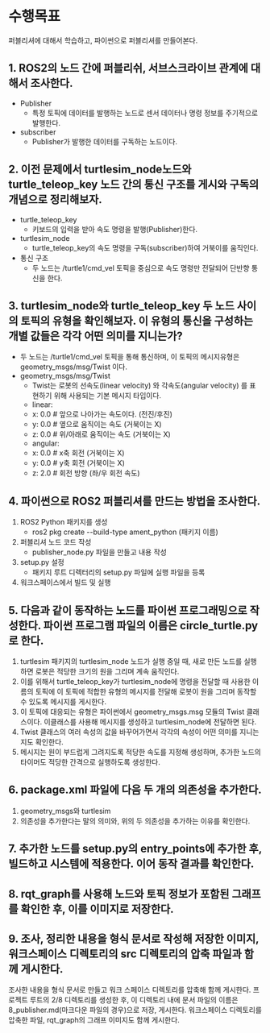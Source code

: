 # 수행목표
퍼블리셔에 대해서 학습하고, 파이썬으로 퍼블리셔를 만들어본다.

## 1. ROS2의 노드 간에 퍼블리쉬, 서브스크라이브 관계에 대해서 조사한다.
 - Publisher
     - 특정 토픽에 데이터를 발행하는 노드로 센서 데이터나 명령 정보를 주기적으로 발행한다.
 - subscriber
     - Publisher가 발행한 데이터를 구독하는 노드이다.

## 2. 이전 문제에서 turtlesim_node노드와 turtle_teleop_key 노드 간의 통신 구조를 게시와 구독의 개념으로 정리해보자.
 - turtle_teleop_key
     - 키보드의 입력을 받아 속도 명령을 발행(Publisher)한다.
 - turtlesim_node
     - turtle_teleop_key의 속도 명령을 구독(subscriber)하여 거북이를 움직인다.
 - 통신 구조
    - 두 노드는 /turtle1/cmd_vel 토픽을 중심으로 속도 명령만 전달되어 단반향 통신을 한다.

## 3. turtlesim_node와 turtle_teleop_key 두 노드 사이의 토픽의 유형을 확인해보자. 이 유형의 통신을 구성하는 개별 값들은 각각 어떤 의미를 지니는가?
 - 두 노드는 /turtle1/cmd_vel 토픽을 통해 통신하며, 이 토픽의 메시지유형은 geometry_msgs/msg/Twist 이다.
 - geometry_msgs/msg/Twist
     - Twist는 로봇의 선속도(linear velocity) 와 각속도(angular velocity) 를 표현하기 위해 사용되는 기본 메시지 타입이다.
     - linear:
     -   x: 0.0  # 앞으로 나아가는 속도이다. (전진/후진)
     -   y: 0.0  # 옆으로 움직이는 속도 (거북이는 X)
     -   z: 0.0  # 위/아래로 움직이는 속도 (거북이는 X)
     - angular:
     -   x: 0.0  # x축 회전 (거북이는 X)
     -   y: 0.0  # y축 회전 (거북이는 X)
     -   z: 2.0  # 회전 방향 (좌/우 회전 속도)

## 4. 파이썬으로 ROS2 퍼블리셔를 만드는 방법을 조사한다.
1. ROS2 Python 패키지를 생성
     - ros2 pkg create --build-type ament_python (패키지 이름)
2. 퍼블리셔 노드 코드 작성
     - publisher_node.py 파일을 만들고 내용 작성
3. setup.py 설정
     - 패키지 루트 디렉터리의 setup.py 파일에 실행 파일을 등록
4. 워크스페이스에서 빌드 및 실행    

## 5. 다음과 같이 동작하는 노드를 파이썬 프로그래밍으로 작성한다. 파이썬 프로그램 파일의 이름은 circle_turtle.py로 한다.
1. turtlesim 패키지의 turtlesim_node 노드가 실행 중일 때, 새로 만든 노드를 실행하면 로봇은 적당한 크기의 원을 그리며 계속 움직인다.
2. 이를 위해서 turtle_teleop_key가 turtlesim_node에 명령을 전달할 때 사용한 이름의 토픽에 이 토픽에 적합한 유형의 메시지를 전달해 로봇이 원을 그리며 동작할 수 있도록 메시지를 게시한다.
3. 이 토픽에 대응되는 유형은 파이썬에서 geometry_msgs.msg 모듈의 Twist 클래스이다. 이클래스를 사용해 메시지를 생성하고 turtlesim_node에 전달하면 된다.
4. Twist 클래스의 여러 속성의 값을 바꾸어가면서 각각의 속성이 어떤 의미를 지니는지도 확인한다.
5. 메시지는 원이 부드럽게 그려지도록 적당한 속도를 지정해 생성하며, 추가한 노드의 타이머도 적당한 간격으로 실행하도록 생성한다.


## 6. package.xml 파일에 다음 두 개의 의존성을 추가한다.
1. geometry_msgs와 turtlesim
2. 의존성을 추가한다는 말의 의미와, 위의 두 의존성을 추가하는 이유를 확인한다.

## 7. 추가한 노드를 setup.py의 entry_points에 추가한 후, 빌드하고 시스템에 적용한다. 이어 동작 결과를 확인한다.

## 8. rqt_graph를 사용해 노드와 토픽 정보가 포함된 그래프를 확인한 후, 이를 이미지로 저장한다.

## 9. 조사, 정리한 내용을 형식 문서로 작성해 저장한 이미지, 워크스페이스 디렉토리의 src 디렉토리의 압축 파일과 함께 게시한다.



조사한 내용을 형식 문서로 만들고 워크 스페이스 디렉토리를 압축해 함께 게시한다.
프로젝트 루트의 2/8 디렉토리를 생성한 후, 이 디렉토리 내에 문서 파일의 이름은 8_publisher.md(마크다운 파일의 경우)으로 저장, 게시한다. 워크스페이스 디렉토리를 압축한 파일, rqt_graph의 그래프 이미지도 함께 게시한다.